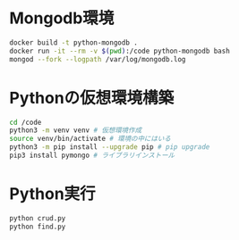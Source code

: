 # Mongodb環境

```sh
docker build -t python-mongodb .
docker run -it --rm -v $(pwd):/code python-mongodb bash
mongod --fork --logpath /var/log/mongodb.log
```

# Pythonの仮想環境構築

```sh
cd /code
python3 -m venv venv # 仮想環境作成
source venv/bin/activate # 環境の中にはいる
python3 -m pip install --upgrade pip # pip upgrade
pip3 install pymongo # ライブラリインストール
```

# Python実行

```python
python crud.py
python find.py
```